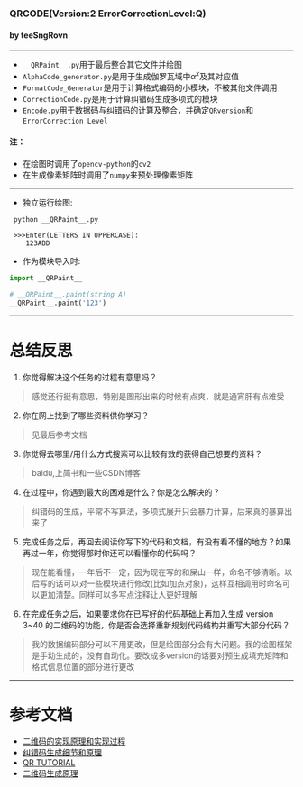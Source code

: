 
### QRCODE(Version:2 ErrorCorrectionLevel:Q)
#### by teeSngRovn
------
* `__QRPaint__.py`用于最后整合其它文件并绘图
* `AlphaCode_generator.py`是用于生成伽罗瓦域中$\alpha^x$及其对应值
* `FormatCode_Generator`是用于计算格式编码的小模块，不被其他文件调用
* `CorrectionCode.py`是用于计算纠错码生成多项式的模块
* `Encode.py`用于数据码与纠错码的计算及整合，并确定`QRversion`和`ErrorCorrection Level`
#### 注：
* 在绘图时调用了`opencv-python`的`cv2`
* 在生成像素矩阵时调用了`numpy`来预处理像素矩阵

-----
* 独立运行绘图:
``` shell
 python __QRPaint__.py

 >>>Enter(LETTERS IN UPPERCASE):
    123ABD
```

* 作为模块导入时:
``` python
import __QRPaint__

# __QRPaint__.paint(string A)
__QRPaint__.paint('123')

```
---
# 总结反思
1. 你觉得解决这个任务的过程有意思吗？
> 感觉还行挺有意思，特别是图形出来的时候有点爽，就是通宵肝有点难受
2. 你在网上找到了哪些资料供你学习？
> 见最后参考文档
3. 你觉得去哪里/用什么方式搜索可以比较有效的获得自己想要的资料？
> baidu,上简书和一些CSDN博客
4. 在过程中，你遇到最大的困难是什么？你是怎么解决的？
> 纠错码的生成，平常不写算法，多项式展开只会暴力计算，后来真的暴算出来了
5. 完成任务之后，再回去阅读你写下的代码和文档，有没有看不懂的地方？如果再过一年，你觉得那时你还可以看懂你的代码吗？
> 现在能看懂，一年后不一定，因为现在写的和屎山一样，命名不够清晰。以后写的话可以对一些模块进行修改(比如加点对象)，这样互相调用时命名可以更加清楚。同样可以多写点注释让人更好理解
6. 在完成任务之后，如果要求你在已写好的代码基础上再加入生成 version 3~40 的二维码的功能，你是否会选择重新规划代码结构并重写大部分代码？
> 我的数据编码部分可以不用更改，但是绘图部分会有大问题。我的绘图框架是手动生成的，没有自动化。要改成多version的话要对预生成填充矩阵和格式信息位置的部分进行更改
----
# 参考文档
* [二维码的实现原理和实现过程](https://blog.csdn.net/bosaidongmomo/article/details/103232449)
* [纠错码生成细节和原理](https://www.cnblogs.com/txqdm/p/8629661.html)
* [QR TUTORIAL](https://www.thonky.com/qr-code-tutorial/)
* [二维码生成原理](https://blog.csdn.net/ajianyingxiaoqinghan/article/details/78837864)
